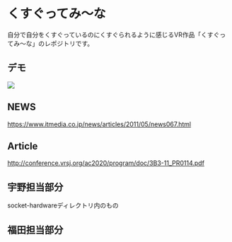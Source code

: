 # くすぐってみ〜な
自分で自分をくすぐっているのにくすぐられるように感じるVR作品「くすぐってみ〜な」のレポジトリです。
## デモ
[![](https://img.youtube.com/vi/OhA2OhtvwsU/0.jpg)](https://www.youtube.com/watch?v=OhA2OhtvwsU)
## NEWS
https://www.itmedia.co.jp/news/articles/2011/05/news067.html
## Article
http://conference.vrsj.org/ac2020/program/doc/3B3-11_PR0114.pdf
## 宇野担当部分
socket-hardwareディレクトリ内のもの
## 福田担当部分
